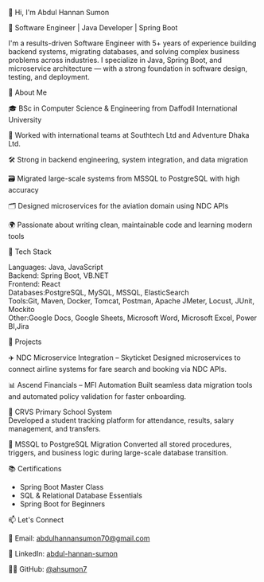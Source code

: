 👋 Hi, I'm Abdul Hannan Sumon

🚀 Software Engineer | Java Developer | Spring Boot 

I'm a results-driven Software Engineer with 5+ years of experience building backend systems, migrating databases, and solving complex business problems across industries. I specialize in Java, Spring Boot, and microservice architecture — with a strong foundation in software design, testing, and deployment.



🧠 About Me

🎓 BSc in Computer Science & Engineering from Daffodil International University

💼 Worked with international teams at Southtech Ltd and Adventure Dhaka Ltd.

🛠 Strong in backend engineering, system integration, and data migration

🗃 Migrated large-scale systems from MSSQL to PostgreSQL with high accuracy

🗂 Designed microservices for the aviation domain using NDC APIs

🌍 Passionate about writing clean, maintainable code and learning modern tools



 🧰 Tech Stack

Languages: Java, JavaScript  
Backend: Spring Boot, VB.NET  
Frontend: React  
Databases:PostgreSQL, MySQL, MSSQL, ElasticSearch  
Tools:Git, Maven, Docker, Tomcat, Postman, Apache JMeter, Locust, JUnit, Mockito  
Other:Google Docs, Google Sheets, Microsoft Word, Microsoft Excel, Power BI,Jira


📌 Projects

✈️ NDC Microservice Integration – Skyticket 
  Designed microservices to connect airline systems for fare search and booking via NDC APIs.

📊 Ascend Financials – MFI Automation
  Built seamless data migration tools and automated policy validation for faster onboarding.

🏫 CRVS Primary School System  
  Developed a student tracking platform for attendance, results, salary management, and transfers.

🔄 MSSQL to PostgreSQL Migration 
  Converted all stored procedures, triggers, and business logic during large-scale database transition.



📚 Certifications

- Spring Boot Master Class  
- SQL & Relational Database Essentials  
- Spring Boot for Beginners



📫 Let's Connect

📧 Email: [abdulhannansumon70@gmail.com](mailto:abdulhannansumon70@gmail.com)

💼 LinkedIn: [abdul-hannan-sumon](https://linkedin.com/in/abdul-hannan-sumon-80a46a152/)

🧑‍💻 GitHub: [@ahsumon7](https://github.com/ahsumon7)



